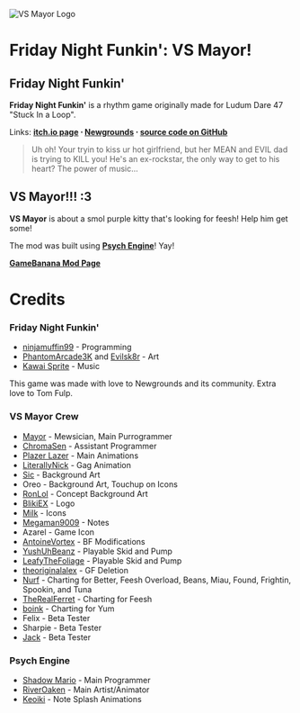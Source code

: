 
![VS Mayor Logo](https://cdn.discordapp.com/attachments/312667645864312833/887633515921948682/logo.png)

# Friday Night Funkin': VS Mayor!
## Friday Night Funkin'
**Friday Night Funkin'** is a rhythm game originally made for Ludum Dare 47 "Stuck In a Loop".

Links: **[itch.io page](https://ninja-muffin24.itch.io/funkin) ⋅ [Newgrounds](https://www.newgrounds.com/portal/view/770371) ⋅ [source code on GitHub](https://github.com/ninjamuffin99/Funkin)**
> Uh oh! Your tryin to kiss ur hot girlfriend, but her MEAN and EVIL dad is trying to KILL you! He's an ex-rockstar, the only way to get to his heart? The power of music... 

## VS Mayor!!! :3
**VS Mayor** is about a smol purple kitty that's looking for feesh! Help him get some!

The mod was built using **[Psych Engine](https://github.com/ShadowMario/FNF-PsychEngine)**! Yay!

**[GameBanana Mod Page](https://gamebanana.com/wips/60231)**

# Credits
### Friday Night Funkin'
 - [ninjamuffin99](https://twitter.com/ninja_muffin99) - Programming
 - [PhantomArcade3K](https://twitter.com/phantomarcade3k) and [Evilsk8r](https://twitter.com/evilsk8r) - Art
 - [Kawai Sprite](https://twitter.com/kawaisprite) - Music

This game was made with love to Newgrounds and its community. Extra love to Tom Fulp.

### VS Mayor Crew
- [Mayor](https://youtube.com/MayorD) - Mewsician, Main Purrogrammer
- [ChromaSen](https://gamebanana.com/members/1875122) - Assistant Programmer
- [Plazer Lazer](https://gamebanana.com/members/1794424) - Main Animations
- [LiterallyNick](https://gamebanana.com/members/1963033) - Gag Animation
- [Sic](https://twitter.com/ya_boisic) - Background Art
- Oreo - Background Art, Touchup on Icons
- [RonLol](https://gamebanana.com/members/1868271) - Concept Background Art
- [BlikiEX](https://gamebanana.com/members/1866060) - Logo
- [Milk](https://gamebanana.com/members/1908922) - Icons
- [Megaman9009](https://gamebanana.com/members/1846410) - Notes
- Azarel - Game Icon
- [AntoineVortex](https://gamebanana.com/members/1762735) - BF Modifications
- [YushUhBeanz](https://gamebanana.com/members/1687187) - Playable Skid and Pump
- [LeafyTheFoliage](https://gamebanana.com/members/1767335) - Playable Skid and Pump
- [theoriginalalex](https://gamebanana.com/members/1816291) - GF Deletion
- [Nurf](https://gamebanana.com/members/1866253) - Charting for Better, Feesh Overload, Beans, Miau, Found, Frightin, Spookin, and Tuna
- [TheRealFerret](https://gamebanana.com/members/1726229) - Charting for Feesh
- [boink](https://gamebanana.com/members/1780459) - Charting for Yum
- Felix - Beta Tester
- Sharpie - Beta Tester
- [Jack](https://twitter.com/skullface_xp) - Beta Tester


### Psych Engine
- [Shadow Mario](https://twitter.com/Shadow_Mario_) - Main Programmer
- [RiverOaken](https://twitter.com/river_oaken) - Main Artist/Animator
- [Keoiki](https://twitter.com/Keoiki_) - Note Splash Animations